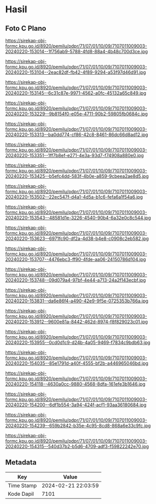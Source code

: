 # Hasil

## Foto C Plano

https://sirekap-obj-formc.kpu.go.id/8920/pemilu/pdpr/71/07/01/10/09/7107011009003-20240220-153014--1f756ab9-5788-4fd8-88a4-4b48c700d3ce.jpg

https://sirekap-obj-formc.kpu.go.id/8920/pemilu/pdpr/71/07/01/10/09/7107011009003-20240220-153104--2eac82df-fb42-4f89-9294-a53f97d46d91.jpg

https://sirekap-obj-formc.kpu.go.id/8920/pemilu/pdpr/71/07/01/10/09/7107011009003-20240220-153145--6c31c87e-9971-4562-a0fc-45132a65c849.jpg

https://sirekap-obj-formc.kpu.go.id/8920/pemilu/pdpr/71/07/01/10/09/7107011009003-20240220-153229--9b8154f0-e05e-4711-90b2-59805fb0684c.jpg

https://sirekap-obj-formc.kpu.go.id/8920/pemilu/pdpr/71/07/01/10/09/7107011009003-20240220-153313--ba0dd774-cf86-42c8-8461-86dc66d8ad12.jpg

https://sirekap-obj-formc.kpu.go.id/8920/pemilu/pdpr/71/07/01/10/09/7107011009003-20240220-153351--1ff7b8ef-e271-4e3a-93d7-f74908a880e0.jpg

https://sirekap-obj-formc.kpu.go.id/8920/pemilu/pdpr/71/07/01/10/09/7107011009003-20240220-153425--b5efc4dd-583f-4b0e-a859-9cbeea2ae8d5.jpg

https://sirekap-obj-formc.kpu.go.id/8920/pemilu/pdpr/71/07/01/10/09/7107011009003-20240220-153502--22ec547f-d4a1-4d5a-b1c6-fefa6a1f54a6.jpg

https://sirekap-obj-formc.kpu.go.id/8920/pemilu/pdpr/71/07/01/10/09/7107011009003-20240220-153543--48581d1e-3226-4540-90b4-6a32e0c8c544.jpg

https://sirekap-obj-formc.kpu.go.id/8920/pemilu/pdpr/71/07/01/10/09/7107011009003-20240220-153623--6971fc90-df2a-4d38-b4e8-c0908c2eb582.jpg

https://sirekap-obj-formc.kpu.go.id/8920/pemilu/pdpr/71/07/01/10/09/7107011009003-20240220-153707--4476ebc3-ff90-4fde-aa06-24150786d104.jpg

https://sirekap-obj-formc.kpu.go.id/8920/pemilu/pdpr/71/07/01/10/09/7107011009003-20240220-153748--09d079a4-97bf-4e44-a713-24a2f143ecbf.jpg

https://sirekap-obj-formc.kpu.go.id/8920/pemilu/pdpr/71/07/01/10/09/7107011009003-20240220-153831--da6e86f4-a490-42e9-9f5e-0725353b766a.jpg

https://sirekap-obj-formc.kpu.go.id/8920/pemilu/pdpr/71/07/01/10/09/7107011009003-20240220-153912--9600e81a-8442-462d-8974-f8f829023c01.jpg

https://sirekap-obj-formc.kpu.go.id/8920/pemilu/pdpr/71/07/01/10/09/7107011009003-20240220-153955--0cd0d1c9-d24b-4a05-9469-f7834c9bdb63.jpg

https://sirekap-obj-formc.kpu.go.id/8920/pemilu/pdpr/71/07/01/10/09/7107011009003-20240220-154035--85e1791d-a40f-4555-bf2b-a446965046bd.jpg

https://sirekap-obj-formc.kpu.go.id/8920/pemilu/pdpr/71/07/01/10/09/7107011009003-20240220-154118--4630a0cc-9880-4568-8dfa-161efe3b1646.jpg

https://sirekap-obj-formc.kpu.go.id/8920/pemilu/pdpr/71/07/01/10/09/7107011009003-20240220-154200--6df1b554-3a94-424f-acf1-93aa36180684.jpg

https://sirekap-obj-formc.kpu.go.id/8920/pemilu/pdpr/71/07/01/10/09/7107011009003-20240220-154239--659b2842-b35e-4c95-8cd8-868a6e33c9fc.jpg

https://sirekap-obj-formc.kpu.go.id/8920/pemilu/pdpr/71/07/01/10/09/7107011009003-20240220-154315--540d37b2-b5d6-4709-adf3-f59822242e70.jpg


## Metadata

| Key        | Value               |
| ---------- | ------------------- |
| Time Stamp | 2024-02-21 22:03:59 |
| Kode Dapil | 7101                |



